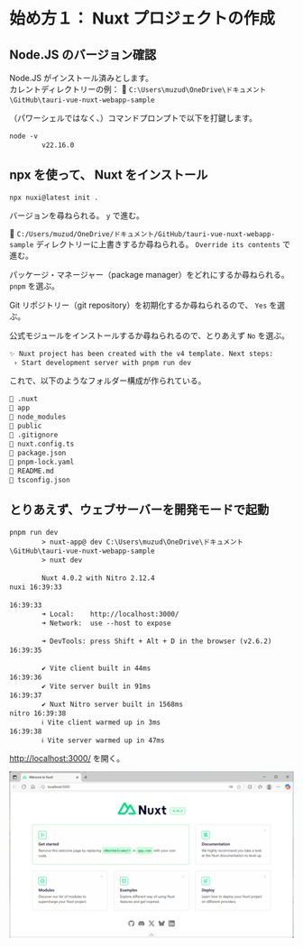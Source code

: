 # 始め方１： Nuxt プロジェクトの作成

## Node.JS のバージョン確認

Node.JS がインストール済みとします。  
カレントディレクトリーの例： 📁 `C:\Users\muzud\OneDrive\ドキュメント\GitHub\tauri-vue-nuxt-webapp-sample`  

（パワーシェルではなく、）コマンドプロンプトで以下を打鍵します。  

```shell
node -v
        v22.16.0
```

## npx を使って、 Nuxt をインストール

```shell
npx nuxi@latest init .
```

バージョンを尋ねられる。 `y` で進む。  

📁 `C:/Users/muzud/OneDrive/ドキュメント/GitHub/tauri-vue-nuxt-webapp-sample` ディレクトリーに上書きするか尋ねられる。 `Override its contents` で進む。  

パッケージ・マネージャー（package manager）をどれにするか尋ねられる。 `pnpm` を選ぶ。  

Git リポジトリー（git repository）を初期化するか尋ねられるので、 `Yes` を選ぶ。  

公式モジュールをインストールするか尋ねられるので、とりあえず `No` を選ぶ。  

```plaintext
✨ Nuxt project has been created with the v4 template. Next steps:
 › Start development server with pnpm run dev
```

これで、以下のようなフォルダー構成が作られている。  

```plaintext
📁 .nuxt
📁 app
📁 node_modules
📁 public
📄 .gitignore
📄 nuxt.config.ts
📄 package.json
📄 pnpm-lock.yaml
📄 README.md
📄 tsconfig.json
```

## とりあえず、ウェブサーバーを開発モードで起動

```shell
pnpm run dev
        > nuxt-app@ dev C:\Users\muzud\OneDrive\ドキュメント\GitHub\tauri-vue-nuxt-webapp-sample
        > nuxt dev

        Nuxt 4.0.2 with Nitro 2.12.4                                                                 nuxi 16:39:33
                                                                                                        16:39:33
        ➜ Local:    http://localhost:3000/
        ➜ Network:  use --host to expose

        ➜ DevTools: press Shift + Alt + D in the browser (v2.6.2)                                       16:39:35

        ✔ Vite client built in 44ms                                                                      16:39:36
        ✔ Vite server built in 91ms                                                                      16:39:37
        ✔ Nuxt Nitro server built in 1568ms                                                        nitro 16:39:38
        ℹ Vite client warmed up in 3ms                                                                   16:39:38
        ℹ Vite server warmed up in 47ms 
```

[http://localhost:3000/](http://localhost:3000/) を開く。  

![Nuxtの画面](./img/202508__webapp__04--1641-nuxt-o1o0.png)  

